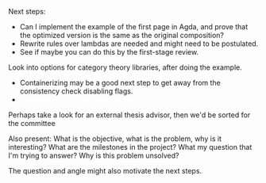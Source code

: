 Next steps:
- Can I implement the example of the first page in Agda, and prove that the optimized version is the same as the original composition?
- Rewrite rules over lambdas are needed and might need to be postulated.
- See if maybe you can do this by the first-stage review.

Look into options for category theory libraries, after doing the example.
- Containerizing may be a good next step to get away from the consistency check disabling flags.
-

Perhaps take a look for an external thesis advisor, then we'd be sorted for the committee

Also present: What is the objective, what is the problem, why is it interesting? What are the milestones in the project? What my question that I'm trying to answer? Why is this problem unsolved?

The question and angle might also motivate the next steps.